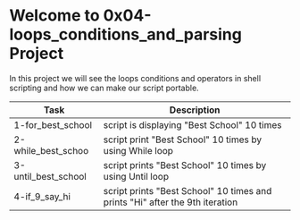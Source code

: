 # Welcome to 0x04-loops_conditions_and_parsing Project
In this project we will see the loops conditions and operators in shell scripting and how we can make our script portable.

| Task | Description |
| ---- | ------------ |
| 1-for_best_school | script is displaying "Best School" 10 times |
| 2-while_best_schoo | script print "Best School" 10 times by using While loop |
| 3-until_best_school | script prints "Best School" 10 times by using Until loop |
| 4-if_9_say_hi | script prints "Best School" 10 times and prints "Hi" after the 9th iteration |
